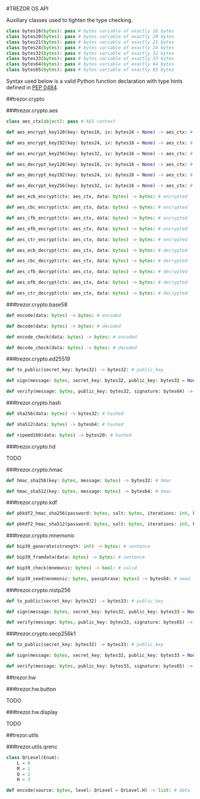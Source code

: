 #TREZOR OS API

Auxiliary classes used to tighten the type checking.

``` python
class bytes16(bytes): pass # bytes variable of exactly 16 bytes
class bytes20(bytes): pass # bytes variable of exactly 20 bytes
class bytes21(bytes): pass # bytes variable of exactly 21 bytes
class bytes24(bytes): pass # bytes variable of exactly 24 bytes
class bytes32(bytes): pass # bytes variable of exactly 32 bytes
class bytes33(bytes): pass # bytes variable of exactly 33 bytes
class bytes64(bytes): pass # bytes variable of exactly 64 bytes
class bytes65(bytes): pass # bytes variable of exactly 65 bytes
```

Syntax used below is a valid Python function declaration with type hints defined in [PEP 0484](https://www.python.org/dev/peps/pep-0484/).

##trezor.crypto

###trezor.crypto.aes

``` python
class aes_ctx(object): pass # AES context

def aes_encrypt_key128(key: bytes16, iv: bytes16 = None) -> aes_ctx: # context

def aes_encrypt_key192(key: bytes24, iv: bytes16 = None) -> aes_ctx: # context

def aes_encrypt_key256(key: bytes32, iv: bytes16 = None) -> aes_ctx: # context

def aes_decrypt_key128(key: bytes16, iv: bytes16 = None) -> aes_ctx: # context

def aes_decrypt_key192(key: bytes24, iv: bytes16 = None) -> aes_ctx: # context

def aes_decrypt_key256(key: bytes32, iv: bytes16 = None) -> aes_ctx: # context

def aes_ecb_encrypt(ctx: aes_ctx, data: bytes) -> bytes: # encrypted

def aes_cbc_encrypt(ctx: aes_ctx, data: bytes) -> bytes: # encrypted

def aes_cfb_encrypt(ctx: aes_ctx, data: bytes) -> bytes: # encrypted

def aes_ofb_encrypt(ctx: aes_ctx, data: bytes) -> bytes: # encrypted

def aes_ctr_encrypt(ctx: aes_ctx, data: bytes) -> bytes: # encrypted

def aes_ecb_decrypt(ctx: aes_ctx, data: bytes) -> bytes: # decrypted

def aes_cbc_decrypt(ctx: aes_ctx, data: bytes) -> bytes: # decrypted

def aes_cfb_decrypt(ctx: aes_ctx, data: bytes) -> bytes: # decrypted

def aes_ofb_decrypt(ctx: aes_ctx, data: bytes) -> bytes: # decrypted

def aes_ctr_decrypt(ctx: aes_ctx, data: bytes) -> bytes: # decrypted
```

###trezor.crypto.base58

``` python
def encode(data: bytes) -> bytes: # encoded

def decode(data: bytes) -> bytes: # decoded

def encode_check(data: bytes) -> bytes: # encoded

def decode_check(data: bytes) -> bytes: # decoded
```

###trezor.crypto.ed25519

``` python
def to_public(secret_key: bytes32) -> bytes32: # public_key

def sign(message: bytes, secret_key: bytes32, public_key: bytes32 = None) -> bytes64: # signature

def verify(message: bytes, public_key: bytes32, signature: bytes64) -> bool: # valid
```

###trezor.crypto.hash

``` python
def sha256(data: bytes) -> bytes32: # hashed

def sha512(data: bytes) -> bytes64: # hashed

def ripemd160(data: bytes) -> bytes20: # hashed
```

###trezor.crypto.hd

TODO

###trezor.crypto.hmac

``` python
def hmac_sha256(key: bytes, message: bytes) -> bytes32: # hmac

def hmac_sha512(key: bytes, message: bytes) -> bytes64: # hmac
```

###trezor.crypto.kdf

``` python
def pbkdf2_hmac_sha256(password: bytes, salt: bytes, iterations: int, keylen: int) -> bytes32: # key

def pbkdf2_hmac_sha512(password: bytes, salt: bytes, iterations: int, keylen: int) -> bytes32: # key
```

###trezor.crypto.mnemonic

``` python
def bip39_generate(strength: int) -> bytes: # sentence

def bip39_fromdata(data: bytes) -> bytes: # sentence

def bip39_check(mnemonic: bytes) -> bool: # valid

def bip39_seed(mnemonic: bytes, passphrase: bytes) -> bytes64: # seed
```

###trezor.crypto.nistp256

``` python
def to_public(secret_key: bytes32) -> bytes33: # public_key

def sign(message: bytes, secret_key: bytes32, public_key: bytes33 = None) -> bytes65: # signature

def verify(message: bytes, public_key: bytes33, signature: bytes65) -> bool: # valid
```

###trezor.crypto.secp256k1

``` python
def to_public(secret_key: bytes32) -> bytes33: # public_key

def sign(message: bytes, secret_key: bytes32, public_key: bytes33 = None) -> bytes65: # signature

def verify(message: bytes, public_key: bytes33, signature: bytes65) -> bool: # valid
```

##trezor.hw

###trezor.hw.button

TODO

###trezor.hw.display

TODO

##trezor.utils

###trezor.utils.qrenc

``` python
class QrLevel(Enum):
    L = 0
    M = 1
    Q = 2
    H = 3

def encode(source: bytes, level: QrLevel = QrLevel.H) -> list: # data
```
